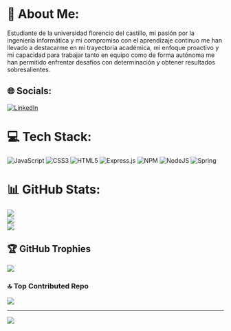 # 💫 About Me:
Estudiante de la universidad florencio del castillo,  mi pasión por la ingeniería informática y mi compromiso con el aprendizaje continuo me han llevado a destacarme en mi trayectoria académica, mi enfoque proactivo y mi capacidad para trabajar tanto en equipo como de forma autónoma me han permitido enfrentar desafíos con determinación y obtener resultados sobresalientes.


## 🌐 Socials:
[![LinkedIn](https://img.shields.io/badge/LinkedIn-%230077B5.svg?logo=linkedin&logoColor=white)](https://linkedin.com/in/www.linkedin.com/in/alexander-sanchez-murillo) 

# 💻 Tech Stack:
![JavaScript](https://img.shields.io/badge/javascript-%23323330.svg?style=for-the-badge&logo=javascript&logoColor=%23F7DF1E) ![CSS3](https://img.shields.io/badge/css3-%231572B6.svg?style=for-the-badge&logo=css3&logoColor=white) ![HTML5](https://img.shields.io/badge/html5-%23E34F26.svg?style=for-the-badge&logo=html5&logoColor=white) ![Express.js](https://img.shields.io/badge/express.js-%23404d59.svg?style=for-the-badge&logo=express&logoColor=%2361DAFB) ![NPM](https://img.shields.io/badge/NPM-%23CB3837.svg?style=for-the-badge&logo=npm&logoColor=white) ![NodeJS](https://img.shields.io/badge/node.js-6DA55F?style=for-the-badge&logo=node.js&logoColor=white) ![Spring](https://img.shields.io/badge/spring-%236DB33F.svg?style=for-the-badge&logo=spring&logoColor=white)
# 📊 GitHub Stats:
![](https://github-readme-stats.vercel.app/api?username=AlexSM26&theme=tokyonight&hide_border=false&include_all_commits=false&count_private=false)<br/>
![](https://github-readme-streak-stats.herokuapp.com/?user=AlexSM26&theme=tokyonight&hide_border=false)<br/>
![](https://github-readme-stats.vercel.app/api/top-langs/?username=AlexSM26&theme=tokyonight&hide_border=false&include_all_commits=false&count_private=false&layout=compact)

## 🏆 GitHub Trophies
![](https://github-profile-trophy.vercel.app/?username=AlexSM26&theme=tokyonight&no-frame=false&no-bg=true&margin-w=4)

### 🔝 Top Contributed Repo
![](https://github-contributor-stats.vercel.app/api?username=AlexSM26&limit=5&theme=tokyonight&combine_all_yearly_contributions=true)

---
[![](https://visitcount.itsvg.in/api?id=AlexSM26&icon=0&color=0)](https://visitcount.itsvg.in)

<!-- Proudly created with GPRM ( https://gprm.itsvg.in ) -->
